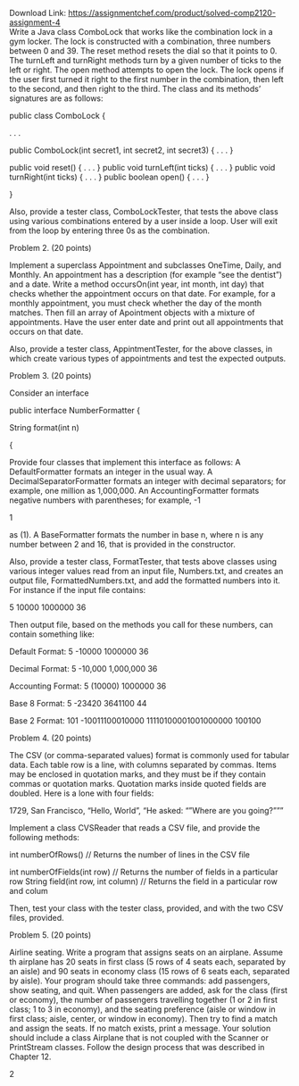Download Link: https://assignmentchef.com/product/solved-comp2120-assignment-4
<br>
Write a Java class ComboLock that works like the combination lock in a gym locker. The lock is constructed with a combination, three numbers between 0 and 39. The reset method resets the dial so that it points to 0. The turnLeft and turnRight methods turn by a given number of ticks to the left or right. The open method attempts to open the lock. The lock opens if the user first turned it right to the first number in the combination, then left to the second, and then right to the third. The class and its methods’ signatures are as follows:




public class ComboLock {

. . .

public ComboLock(int secret1, int secret2, int secret3) { . . . }

public void reset() { . . . }             public void turnLeft(int ticks) { . . . }               public void turnRight(int ticks) { . . . }              public boolean open() { . . . }

}




Also, provide a tester class, ComboLockTester, that tests the above class using various combinations entered by a user inside a loop. User will exit from the loop by entering three 0s as the combination.




Problem 2.       (20 points)

Implement a superclass Appointment and subclasses OneTime, Daily, and Monthly. An appointment has a description (for example “see the dentist”) and a date. Write a method occursOn(int year, int month, int day) that checks whether the appointment occurs on that date. For example, for a monthly appointment, you must check whether the day of the month matches. Then fill an array of Apointment objects with a mixture of appointments. Have the user enter date and print out all appointments that occurs on that date.




Also, provide a tester class, AppintmentTester, for the above classes, in which create various types of appointments and test the expected outputs.




Problem 3.       (20 points)

Consider an interface




public interface NumberFormatter {

String format(int n)

{




Provide four classes that implement this interface as follows: A DefaultFormatter formats an integer in the usual way. A DecimalSeparatorFormatter formats an integer with decimal separators; for example, one million as 1,000,000. An AccountingFormatter formats negative numbers with parentheses; for example, -1

1

as (1). A BaseFormatter formats the number in base n, where n is any number between 2 and 16, that is provided in the constructor.




Also, provide a tester class, FormatTester, that tests above classes using various integer values read from an input file, Numbers.txt, and creates an output file, FormattedNumbers.txt, and add the formatted numbers into it. For instance if the input file contains:




5  10000  1000000  36




Then output file, based on the methods you call for these numbers, can contain something like:




Default Format: 5 -10000 1000000 36

Decimal Format: 5 -10,000 1,000,000 36

Accounting Format: 5 (10000) 1000000 36

Base 8 Format: 5 -23420 3641100 44

Base 2 Format: 101 -10011100010000 11110100001001000000 100100




Problem 4.       (20 points)

The CSV (or comma-separated values) format is commonly used for tabular data. Each table row is a line, with columns separated by commas. Items may be enclosed in quotation marks, and they must be if they contain commas or quotation marks. Quotation marks inside quoted fields are doubled. Here is a lone with four fields:

1729, San Francisco, “Hello, World”, “He asked: “”Where are you going?”””




Implement a class CVSReader that reads a CSV file, and provide the following methods:




int numberOfRows()                 // Returns the number of lines in the CSV file

int numberOfFields(int row) // Returns the number of fields in a particular row              String field(int row, int column)         // Returns the field in a particular row and colum




Then, test your class with the tester class, provided, and with the two CSV files, provided.







Problem 5.       (20 points)

Airline seating. Write a program that assigns seats on an airplane. Assume th airplane has 20 seats in first class (5 rows of 4 seats each, separated by an aisle) and 90 seats in economy class (15 rows of 6 seats each, separated by aisle). Your program should take three commands: add passengers, show seating, and quit. When passengers are added, ask for the class (first or economy), the number of passengers travelling together (1 or 2 in first class; 1 to 3 in economy), and the seating preference (aisle or window in first class; aisle, center, or window in economy). Then try to find a match and assign the seats. If no match exists, print a message. Your solution should include a class Airplane that is not coupled with the Scanner or PrintStream classes. Follow the design process that was described in Chapter 12.

2